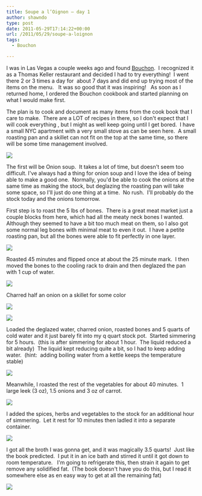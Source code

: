 ```yaml
---
title: Soupe a l’Oignon – day 1
author: shawndo
type: post
date: 2011-05-29T17:14:22+00:00
url: /2011/05/29/soupe-a-loignon
tags:
  - Bouchon

---
```

I was in Las Vegas a couple weeks ago and found [Bouchon][1].  I recognized it as a Thomas Keller restaurant and decided I had to try everything!  I went there 2 or 3 times a day for  about 7 days and did end up trying most of the items on the menu.   It was so good that it was inspiring!   As soon as I returned home, I ordered the Bouchon cookbook and started planning on what I would make first.

The plan is to cook and document as many items from the cook book that I care to make.  There are a LOT of recipes in there, so I don't expect that I will cook everything , but I might as well keep going until I get bored.  I have a small NYC apartment with a very small stove as can be seen here.  A small roasting pan and a skillet can not fit on the top at the same time, so there will be some time management involved.

![](/images/2011/05/OnionSoup-01.jpg)

The first will be Onion soup.  It takes a lot of time, but doesn't seem too difficult. I've always had a thing for onion soup and I love the idea of being able to make a good one.  Normally, you'd be able to cook the onions at the same time as making the stock, but deglazing the roasting pan will take some space, so I'll just do one thing at a time.  No rush.  I'll probably do the stock today and the onions tomorrow.

First step is to roast the 5 lbs of bones.  There is a great meat market just a couple blocks from here, which had all the meaty neck bones I wanted.   Although they seemed to have a bit too much meat on them, so I also got some normal leg bones with minimal meat to even it out.  I have a petite roasting pan, but all the bones were able to fit perfectly in one layer.

![](/images/2011/05/OnionSoup-02.jpg)

Roasted 45 minutes and flipped once at about the 25 minute mark.  I then moved the bones to the cooling rack to drain and then deglazed the pan with 1 cup of water.

![](/images/2011/05/OnionSoup-04.jpg)

Charred half an onion on a skillet for some color

![](/images/2011/05/OnionSoup-03.jpg)

![](/images/2011/05/OnionSoup-05.jpg)

Loaded the deglazed water, charred onion, roasted bones and 5 quarts of cold water and it just barely fit into my q quart stock pot.  Started simmering for 5 hours.  (this is after simmering for about 1 hour.  The liquid reduced a bit already)  The liquid kept reducing quite a bit, so I had to keep adding water.  (hint:  adding boiling water from a kettle keeps the temperature stable)

![](/images/2011/05/OnionSoup-08.jpg)

Meanwhile, I roasted the rest of the vegetables for about 40 minutes.  1 large leek (3 oz), 1.5 onions and 3 oz of carrot.

![](/images/2011/05/OnionSoup-07.jpg)

I added the spices, herbs and vegetables to the stock for an additional hour of simmering.  Let it rest for 10 minutes then ladled it into a separate container.

![](/images/2011/05/OnionSoup-09.jpg)

I got all the broth I was gonna get, and it was magically 3.5 quarts!  Just like the book predicted.  I put it in an ice bath and stirred it until it got down to room temperature.   I'm going to refrigerate this, then strain it again to get remove any solidified fat.  (The book doesn't have you do this, but I read it somewhere else as en easy way to get at all the remaining fat)

![](/images/2011/05/OnionSoup-10.jpg)

 [1]: http://bouchonbistro.com/